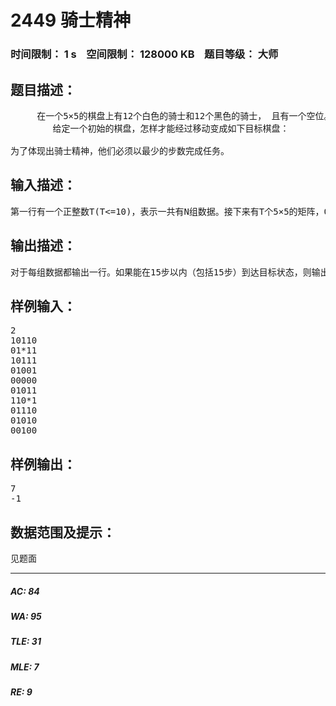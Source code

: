 # 2449 骑士精神   
### 时间限制： 1 s&nbsp;&nbsp;&nbsp;&nbsp;空间限制： 128000 KB&nbsp;&nbsp;&nbsp;&nbsp;题目等级： 大师  
## 题目描述：  

<pre>
     在一个5×5的棋盘上有12个白色的骑士和12个黑色的骑士， 且有一个空位。在任何时候一个骑士都能按照骑士的走法（它可以走到和它横坐标相差为1，纵坐标相差为2或者横坐标相差为2，纵坐标相差为1的格子）移动到空位上。
        给定一个初始的棋盘，怎样才能经过移动变成如下目标棋盘：
                         
为了体现出骑士精神，他们必须以最少的步数完成任务。
</pre>
  
  
## 输入描述：  

<pre>
第一行有一个正整数T(T<=10)，表示一共有N组数据。接下来有T个5×5的矩阵，0表示白色骑士，1表示黑色骑士，*表示空位。两组数据之间没有空行。
</pre>
  
  
## 输出描述：  

<pre>
对于每组数据都输出一行。如果能在15步以内（包括15步）到达目标状态，则输出步数，否则输出－1。
</pre>
  
  
## 样例输入：  

<pre>
2
10110
01*11
10111
01001
00000
01011
110*1
01110
01010
00100
</pre>
  
  
## 样例输出：  

<pre>
7
-1
</pre>
  
  
## 数据范围及提示：  

<pre>
见题面
</pre>
  
  
***  

##### AC: 84  
##### WA: 95  
##### TLE: 31  
##### MLE: 7  
##### RE: 9  
